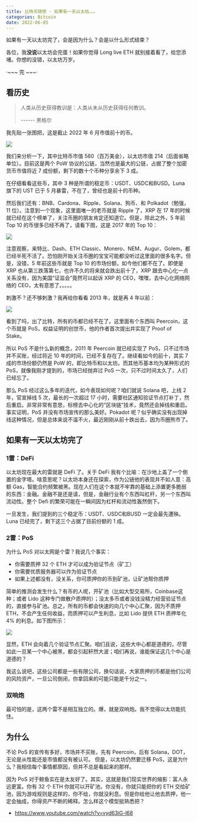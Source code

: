 ```yaml
---
title: 比特币随想 - 如果有一天以太坊。。。
categories: Bitcoin
date: 2022-06-05
---
```


如果有一天以太坊完了，会是因为什么？会是以什么形式结束？

各位，我**没说**以太坊会完蛋！如果你觉得 Long live ETH 就别接着看了，给您添堵。你想的没错，以太坊万岁。

·~~~ 完 ~~~·

## 看历史

> 人类从历史获得教训是：人类从未从历史获得任何教训。
> 
> ------ 黑格尔

我先贴一张图把，这是截止 2022 年 6 月市值前十的币。

![](https://i.imgur.com/3VmfasL.png)

我们来分析一下，其中比特币市值 560（百万美金），以太坊市值 214（后面省略单位）。目前这是两个 PoW 协议的公链，当然也是最大的公链，占据了整个加密货币市值将近 7 成份额，剩下的数十个币种分享余下 3 成。

在仔细看看这些币，其中 3 种是所谓的稳定币：USDT、USDC和BUSD。Luna 旗下的 UST 已于 5 月暴雷，不在了，曾经也是前十的币种。

然后我们还有：BNB、Cardona、Ripple、Solana、狗币、和 Polkadot（勉强，11 位）。注意到一个现象，这里面唯一的老币就是 Ripple 了，XRP 在 17 年的时候就已经在这个榜单了，关注币圈的朋友肯定还知道它。但是，除此之外，5 年前 Top 10 的币很多已经不再了，请看下图，这是 2017 年的 Top 10：

![](https://i.imgur.com/lQFjgDa.png)

注意观察，来特比、Dash、ETH Classic、Monero、NEM、Augur、Golem，都已经半死不活了。恐怕刚开始关注币圈的宝宝可能都没听过这里面的很多名字。但是，没错，5 年前这些币就是 Top 10 的市场份额，如今他们都不在了。即使是 XRP 也从第三跌落第七，也许不久的将来就会跌出前十了，XRP 跟去中心化一点关系没有，因为美国“证监会”竟然可以起诉 XRP 的 CEO，嘿嘿，去中心化网络网络的 CEO，太有意思了。。。。。

刺激不？还不够刺激？我再给你看看 2013 年，就是再 4 年以前：

![](https://i.imgur.com/cTvHlEK.png)

看到了吗，出了比特，所有的币都已经不在了。这里面有个东西叫 Peercoin，这个币就是 PoS，权益证明的创世币，他的作者首次提出并实现了 Proof of Stake。

所以 PoS 不是什么新的概念，2011 年 Peercoin 就已经实现了 PoS，只不过市场并不买账，经过将近 10 年的时间，已经不复存在了。继续看如今的前十，其实 7 成的市场份额仍然是 PoW 的，即比特币和以太坊。而其他币基本均为某种形式的 PoS，就像我刚才提到的，市场已经抛弃过 PoS 一次，只不过时间太久了，人们已经忘了。

那么 PoS 经过这么多年的迭代，如今表现如何呢？咱们就说 Solana 吧，上线 2 年，官宣掉线 5 次，最长的一次超过 17 小时，需要社区通知验证节点打补丁，然后重启。非常非常有意思，标榜去中心化的“区块链”技术，竟然还会掉线和重启。事实证明，PoS 并没有市场宣传的那么美好。Pokadot 呢？似乎确实没有出现掉线这种情况，但是总体来说不温不火，最近刚刚从前十跌出去，因为币圈熊市了。

## 如果有一天以太坊完了

### 1雷：DeFi

以太坊现在最大的雷就是 DeFi 了。关于 DeFi 我有个比喻：在沙地上盖了一个倒置的金字塔。啥意思呢？以太坊本身还在探索，作为公链他的表现并不如人意：高额 Gas，智能合约频繁被黑。现在人们在这个本就不牢靠的基础上添置更多脆弱的东西：金融。金融不是还是请，但是，金融行业有个东西叫杠杆，另一个东西叫流动性。整个 Defi 的繁荣可能在一瞬间因为杠杆和流动性轰然倒下。

一旦发生，我们提到的三个稳定币：USDT、USDC和BUSD 一定会最先遭殃。Luna 已经完了，剩下这三个占据了目前份额的 1 成。

### 2雷：PoS

为什么 PoS 对以太网是个雷？我说几个事实：

- 你需要质押 32 个 ETH 才可以成为验证节点（矿工）
- 你需要优质服务器可以作为验证节点
- 如果上述都没有，没关系，你可质押你的币到矿池，让矿池帮你质押

简单的推测会发生什么？有币的人呢，开矿池（比如大型交易所，Coinbase这种；或者 Lido 这种专门做散户质押的）；没太多币或者没钱没精力经营验证节点的，直接参与矿池。总之，所有的币都会快速的向几个中心汇聚，因为不质押 ETH，不会产生任何收益，而质押可以产生利息，比如 Lido 提供 ETH 质押年化 4% 的利息。如下图所示：

![](https://i.imgur.com/hTgkpL7.png)

显然，ETH 会向着几个验证节点汇聚。咱们且说，这些大中心都是道德的，尽管如此一旦某一个中心被黑，都会引起轩然大波；咱们再说，谁能保证这几个中心是道德的？

我这么说吧，这些公司都是一些有限公司，换句话说，大家质押的币都是他们公司的风险资产，一旦公司倒闭，你拿回来的可能只能是千分之一。

### 双响炮

最可怕的是，这两个雷不是相互独立的。爆，就是双响炮。我不觉得以太坊能抗住。

## 为什么

不论 PoS 的宣传有多好，市场并不买账，先有 Peercoin，后有 Solana，DOT，无论是从性能还是市值都没有被认可。
但是，以太坊仍然要迁移 PoS，这是为什么？我相信每个事情都原因，但并不总是看起来的那样。

因为 PoS 对于鲸鱼实在是太友好了。其实，这就是我们现实世界的缩影：富人永远更富。你有 32 个 ETH 你就可以开矿池，你没有，你就只能把你的 ETH 交给矿池，因为游戏规则是这样的，你不给，你就没利息。但是你给他让他去质押，他一定会抽成，你得资产不断的稀释。怎么样这个模型挺熟悉把？

- https://www.youtube.com/watch?v=vyd63iG-l68